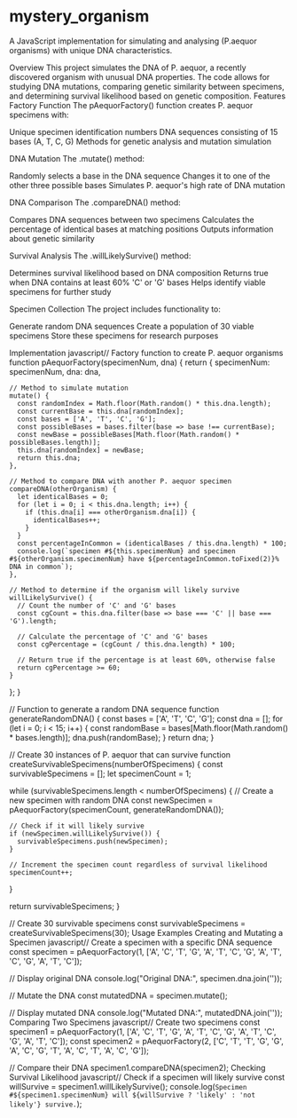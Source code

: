 # mystery_organism
A JavaScript implementation for simulating and analysing (P.aequor organisms) with unique DNA characteristics.

Overview
This project simulates the DNA of P. aequor, a recently discovered organism with unusual DNA properties. The code allows for studying DNA mutations, comparing genetic similarity between specimens, and determining survival likelihood based on genetic composition.
Features
Factory Function
The pAequorFactory() function creates P. aequor specimens with:

Unique specimen identification numbers
DNA sequences consisting of 15 bases (A, T, C, G)
Methods for genetic analysis and mutation simulation

DNA Mutation
The .mutate() method:

Randomly selects a base in the DNA sequence
Changes it to one of the other three possible bases
Simulates P. aequor's high rate of DNA mutation

DNA Comparison
The .compareDNA() method:

Compares DNA sequences between two specimens
Calculates the percentage of identical bases at matching positions
Outputs information about genetic similarity

Survival Analysis
The .willLikelySurvive() method:

Determines survival likelihood based on DNA composition
Returns true when DNA contains at least 60% 'C' or 'G' bases
Helps identify viable specimens for further study

Specimen Collection
The project includes functionality to:

Generate random DNA sequences
Create a population of 30 viable specimens
Store these specimens for research purposes

Implementation
javascript// Factory function to create P. aequor organisms
function pAequorFactory(specimenNum, dna) {
  return {
    specimenNum: specimenNum,
    dna: dna,
    
    // Method to simulate mutation
    mutate() {
      const randomIndex = Math.floor(Math.random() * this.dna.length);
      const currentBase = this.dna[randomIndex];
      const bases = ['A', 'T', 'C', 'G'];
      const possibleBases = bases.filter(base => base !== currentBase);
      const newBase = possibleBases[Math.floor(Math.random() * possibleBases.length)];
      this.dna[randomIndex] = newBase;
      return this.dna;
    },
    
    // Method to compare DNA with another P. aequor specimen
    compareDNA(otherOrganism) {
      let identicalBases = 0;
      for (let i = 0; i < this.dna.length; i++) {
        if (this.dna[i] === otherOrganism.dna[i]) {
          identicalBases++;
        }
      }
      const percentageInCommon = (identicalBases / this.dna.length) * 100;
      console.log(`specimen #${this.specimenNum} and specimen #${otherOrganism.specimenNum} have ${percentageInCommon.toFixed(2)}% DNA in common`);
    },
    
    // Method to determine if the organism will likely survive
    willLikelySurvive() {
      // Count the number of 'C' and 'G' bases
      const cgCount = this.dna.filter(base => base === 'C' || base === 'G').length;
      
      // Calculate the percentage of 'C' and 'G' bases
      const cgPercentage = (cgCount / this.dna.length) * 100;
      
      // Return true if the percentage is at least 60%, otherwise false
      return cgPercentage >= 60;
    }
  };
}

// Function to generate a random DNA sequence
function generateRandomDNA() {
  const bases = ['A', 'T', 'C', 'G'];
  const dna = [];
  for (let i = 0; i < 15; i++) {
    const randomBase = bases[Math.floor(Math.random() * bases.length)];
    dna.push(randomBase);
  }
  return dna;
}

// Create 30 instances of P. aequor that can survive
function createSurvivableSpecimens(numberOfSpecimens) {
  const survivableSpecimens = [];
  let specimenCount = 1;
  
  while (survivableSpecimens.length < numberOfSpecimens) {
    // Create a new specimen with random DNA
    const newSpecimen = pAequorFactory(specimenCount, generateRandomDNA());
    
    // Check if it will likely survive
    if (newSpecimen.willLikelySurvive()) {
      survivableSpecimens.push(newSpecimen);
    }
    
    // Increment the specimen count regardless of survival likelihood
    specimenCount++;
  }
  
  return survivableSpecimens;
}

// Create 30 survivable specimens
const survivableSpecimens = createSurvivableSpecimens(30);
Usage Examples
Creating and Mutating a Specimen
javascript// Create a specimen with a specific DNA sequence
const specimen = pAequorFactory(1, ['A', 'C', 'T', 'G', 'A', 'T', 'C', 'G', 'A', 'T', 'C', 'G', 'A', 'T', 'C']);

// Display original DNA
console.log("Original DNA:", specimen.dna.join(''));

// Mutate the DNA
const mutatedDNA = specimen.mutate();

// Display mutated DNA
console.log("Mutated DNA:", mutatedDNA.join(''));
Comparing Two Specimens
javascript// Create two specimens
const specimen1 = pAequorFactory(1, ['A', 'C', 'T', 'G', 'A', 'T', 'C', 'G', 'A', 'T', 'C', 'G', 'A', 'T', 'C']);
const specimen2 = pAequorFactory(2, ['C', 'T', 'T', 'G', 'G', 'A', 'C', 'G', 'T', 'A', 'C', 'T', 'A', 'C', 'G']);

// Compare their DNA
specimen1.compareDNA(specimen2);
Checking Survival Likelihood
javascript// Check if a specimen will likely survive
const willSurvive = specimen1.willLikelySurvive();
console.log(`Specimen #${specimen1.specimenNum} will ${willSurvive ? 'likely' : 'not likely'} survive.`);
